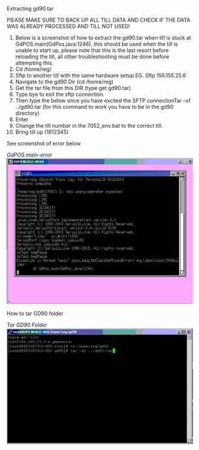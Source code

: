 Extracting gd90.tar

PlEASE MAKE SURE TO BACK UP ALL TILL DATA AND CHECK IF THE DATA WAS ALREADY PROCESSED AND TILL NOT USED!

1.	Below is a screenshot of how to extract the gd90.tar when till is stuck at GdPOS.main(GdPos.java:1246), this should be used when the till is unable to start up, please note that this is the last resort before reloading the till, all other troubleshooting must be done before attempting this.
2.	Cd /home/reg/
3.	Sftp to another till with the same hardware setup EG. Sftp 155.155.25.6
4.	Navigate to the gd90 Dir (cd /home/reg)
5.	Get the tar file from this DIR (type get gd90.tar)
6.	Type bye to exit the sftp connection.
7.	Then type the below once you have excited the SFTP connectionTar –xf ../gd90.tar (for this command to work you have to be in the gd90 directory)
8.	Enter
9.	Change the till number in the 7052_env.bat to the correct till.
10.	Bring till up (1812345)

See screenshot of error below

*GdPOS.main-error*
![**GdPOS.main-error**](GdPOS.main-error.JPG)

How to tar GD90 folder

*Tar GD90 Folder*
![**Tar GD90 Folder**](targd90.JPG)
